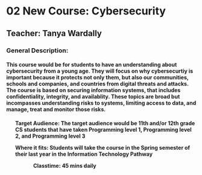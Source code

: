 <h1> 02 New Course: Cybersecurity</h1>

<h2> Teacher: Tanya Wardally</h2>

<h3> General Description:</h3>
<h4> This course would be for students to have an understanding about cybersecurity from a young age.  They will focus on why cybersecurtiy is important because it protects not only them, but also our communities, schools and companies, and countries from digital threats and attacks.  The course is based on securing information systems, that includes confidentiality, integrity, and availablity. These topics are broad but incompasses understanding risks to systems, limiting access to data, and manage, treat and monitor those risks. <h4>
    <ul> Target Audience: The target audience would be 11th and/or 12th grade CS students that have taken Programming level 1, Programming level 2, and Programming level 3</ul>
    <ul> Where it fits: Students will take the course in the Spring semester of their last year in the Information Technology Pathway<ul> <ul> Classtime: 45 mins daily</ul>

    
